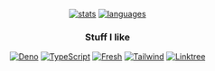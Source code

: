 <div align='center'>

  [![stats](https://github-readme-stats.vercel.app/api?username=Endy3032&custom_title=GitHub%20Stats&count_private=true&show_icons=true&theme=nord&bg_color=-60,0e1420,262c38&icon_color=81A1C1&border_radius=10&border_color=2e344066&hide=stars&line_height=24&text_bold=false&rank_icon=percentile&include_all_commits=true&card_width=300)](https://github.com/anuraghazra/github-readme-stats)
  [![languages](https://github-readme-stats.vercel.app/api/top-langs/?username=Endy3032&theme=nord&bg_color=-45,0e1420,1e2430&border_radius=10&border_color=2e344066&layout=compact&size_weight=0&count_weight=1)](https://github.com/anuraghazra/github-readme-stats)

### Stuff I like

  [![Deno](https://img.shields.io/badge/deno-Deno?style=for-the-badge&logo=deno&color=1E2430&logoColor=ECEFF4)](http://deno.land/)
  [![TypeScript](https://img.shields.io/badge/TS-TS.svg?style=for-the-badge&logo=typescript&color=1E2430&logoColor=ECEFF4)](https://www.typescriptlang.org/)
  [![Fresh](https://img.shields.io/badge/fresh-Fresh.svg?style=for-the-badge&logo=fresh&color=1E2430&logoColor=ECEFF4)](https://fresh.deno.dev/)
  [![Tailwind](https://img.shields.io/badge/tailwind-Tailwind.svg?style=for-the-badge&logo=tailwind-css&color=1E2430&logoColor=ECEFF4)](https://tailwindcss.com/)
  [![Linktree](https://img.shields.io/badge/Stalk%20Me-Linktree?style=for-the-badge&logo=linktree&color=0E9464&logoColor=FFFFFF)](https://linktr.ee/Endy3032)

</div>
